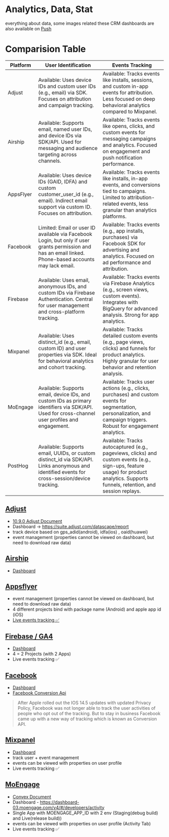 # Analytics, Data, Stat
everything about data, 
some images related these CRM dashboards are also available on [Push](/App/Push/README.md)


# Comparision Table

Platform	|User Identification	|Events Tracking
-|-|-
Adjust|	Available: Uses device IDs and custom user IDs (e.g., email) via SDK. Focuses on attribution and campaign tracking.	|Available: Tracks events like installs, sessions, and custom in-app events for attribution. Less focused on deep behavioral analytics compared to Mixpanel.
Airship|	Available: Supports email, named user IDs, and device IDs via SDK/API. Used for messaging and audience targeting across channels.	|Available: Tracks events like opens, clicks, and custom events for messaging campaigns and analytics. Focused on engagement and push notification performance.
AppsFlyer|	Available: Uses device IDs (GAID, IDFA) and custom customer_user_id (e.g., email). Indirect email support via custom ID. Focuses on attribution.	|Available: Tracks events like installs, in-app events, and conversions tied to campaigns. Limited to attribution-related events, less granular than analytics platforms.
Facebook|	Limited: Email or user ID available via Facebook Login, but only if user grants permission and has an email linked. Phone-based accounts may lack email.	|Available: Tracks events (e.g., app installs, purchases) via Facebook SDK for advertising and analytics. Focused on ad performance and attribution.
Firebase|	Available: Uses email, anonymous IDs, and custom IDs via Firebase Authentication. Central for user management and cross-platform tracking.	|Available: Tracks events via Firebase Analytics (e.g., screen views, custom events). Integrates with BigQuery for advanced analysis. Strong for app analytics.
Mixpanel|	Available: Uses distinct_id (e.g., email, custom ID) and user properties via SDK. Ideal for behavioral analytics and cohort tracking.	|Available: Tracks detailed custom events (e.g., page views, clicks) and funnels for product analytics. Highly granular for user behavior and retention analysis.
MoEngage|	Available: Supports email, device IDs, and custom IDs as primary identifiers via SDK/API. Used for cross-channel user profiles and engagement.	|Available: Tracks user actions (e.g., clicks, purchases) and custom events for segmentation, personalization, and campaign triggers. Robust for engagement analytics.
PostHog|	Available: Supports email, UUIDs, or custom distinct_id via SDK/API. Links anonymous and identified events for cross-session/device tracking.	|Available: Tracks autocaptured (e.g., pageviews, clicks) and custom events (e.g., sign-ups, feature usage) for product analytics. Supports funnels, retention, and session replays.


## [Adjust](Adjust)
- [10.9.0 Adjust Document](https://docs.google.com/document/d/1o4W9hWqjEqSRYWCJ2yGxwleZzpXG2BA6FxYBy_IZVMg/edit#heading=h.qv5tuf5lkyjv)
- Dashboard -> https://suite.adjust.com/datascape/report
- track device based on gps_adid(android), idfa(ios) , oaid(huawei)
- event management (properties cannot be viewed on dashboard, but need to download raw data)

## [Airship](Airship)
- [Dashboard](https://go.airship.com/apps/TDTGyqSbQyq4XHajj62UrA/contact_management/channel/35145b1c-b746-444b-a8e0-026c4473f5fe)

## [Appsflyer](appsflyer)
- event management (properties cannot be viewed on dashboard, but need to download raw data)
- 4 different projects bind with package name (Android) and apple app id (iOS)
- [Live events tracking ✅](https://support.appsflyer.com/hc/en-us/articles/207031996-Registering-test-devices#register-a-device-using-the-appsflyer-device-id-app-admin-only)

## [Firebase / GA4](Firebase)
- [Dashboard](https://console.firebase.google.com/u/1/project/savyour-test/analytics/app/ios:com.disrupt.savyour/events/)
- 4 = 2 Projects (with 2 Apps)
- Live events tracking ✅

## [Facebook](Facebook)
- [Dashboard](https://www.facebook.com/events_manager2/overview)
- [Facebook Conversion Api](https://www.youtube.com/watch?v=Tqb9GcHlAfk)
> After Apple rolled out the IOS 14.5 updates with updated Privacy Policy, Facebook was not longer able to track the user activities of people who opt out of the tracking.
But to stay in business Facebook came up with a new way of tracking which is known as Conversion API.

## [Mixpanel](Mixpanel)
- [Dashboard](https://mixpanel.com/project/1305204/view/20473/app/users)
- track user + event management
- events can be viewed with properties on user profile
- Live events tracking ✅

## [MoEngage](Moengage)
- [Convex Document](https://docs.google.com/document/d/1FgRO8P9BUZEXUOCQfTN1m5EoogzNcWPakogHs9H6fww/edit#heading=h.u6fin22lpwu7)
- Dashboard - https://dashboard-03.moengage.com/v4/#/developers/activity
- Single App with MOENGAGE_APP_ID with 2 env (Staging(debug build) and Live(release build))
- events can be viewed with properties on user profile (Activity Tab)
- Live events tracking ✅
